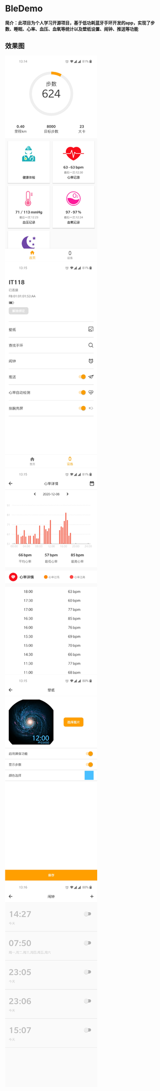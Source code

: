 # BleDemo
**简介：此项目为个人学习开源项目，基于低功耗蓝牙手环开发的app，实现了步数、睡眠、心率、血压、血氧等统计以及壁纸设置、闹钟、推送等功能**

## 效果图



<img src="https://github.com/SmartVive/BleDemo/blob/main/screenShot/116680912166434847.jpg" width="300">
<img src="https://github.com/SmartVive/BleDemo/blob/main/screenShot/52531429862448297.jpg" width="300">　
<img src="https://github.com/SmartVive/BleDemo/blob/main/screenShot/687126564397815300.jpg" width="300"> 
<img src="https://github.com/SmartVive/BleDemo/blob/main/screenShot/41865219170645244.jpg" width="300"> 
<img src="https://github.com/SmartVive/BleDemo/blob/main/screenShot/764106823002934861.jpg" width="300">

